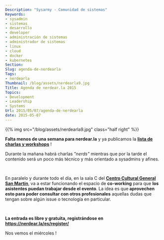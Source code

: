 ```yaml
---
Description: "Sysarmy - Comunidad de sistemas"
Keywords:
- sysadmin 
- sistemas
- desarrollo
- developer
- administración de sistemas
- administrador de sistemas
- linux
- cloud
- docker
- kubernetes
Section: 
Slug: agenda-de-nerdearla
Tags:
- nerdearla
Thumbnail: /blog/assets/nerdearla9.jpg
Title: Agenda de nerdear.la 2015
Topics:
- Development
- Leadership
- Systems
Url: 2015/05/07/agenda-de-nerdearla
date: 2015-05-07
---
```


{{% img src="/blog/assets/nerdearla9.jpg" class="half right" %}}
<p><strong>Falta menos de una semana para nerdear.la</strong> y ya publicamos la <a href="http://nerdear.la/schedule.php?lang=es"><strong>lista de charlas y workshops</strong></a> !</p>
<p>Durante la mañana habrá charlas <em>"nerds"</em> mientras que por la tarde el contenido será un poco más técnico y más orientado a sysadmins y afines.</p>
<p>&nbsp;</p>
<p>En paralelo y durante todo el día, en la sala C del <strong><a href="http://nerdear.la/map.php?lang=es">Centro Cultural General San Martín</a></strong>, va a estar funcionando el espacio de <strong>co-working</strong> para que <strong>los asistentes puedan trabajar desde el evento</strong>. La idea es que<strong> aprovechen esto para poder consultar con otros profesionales</strong> aquellas dudas que tengan sobre algún issue o tecnología en particular.</p>
<p>&nbsp;</p>
<p><strong>La entrada es libre y gratuita, registrándose en <a href="https://nerdear.la/es/register/">https://nerdear.la/es/register/</a></strong></p>
<p>Nos vemos el miércoles !</p>
<p>&nbsp;</p>
<p>&nbsp;</p>
